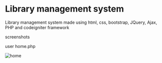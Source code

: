 # Library management system

Library management system made using html, css, bootstrap, JQuery, Ajax, PHP and codeigniter framework

screenshots

user
home.php

![home](https://github.com/jsfmj/Library_management_codeigniter/assets/68734739/635ccf9f-8089-4c6e-99cb-d260efe23a58)

